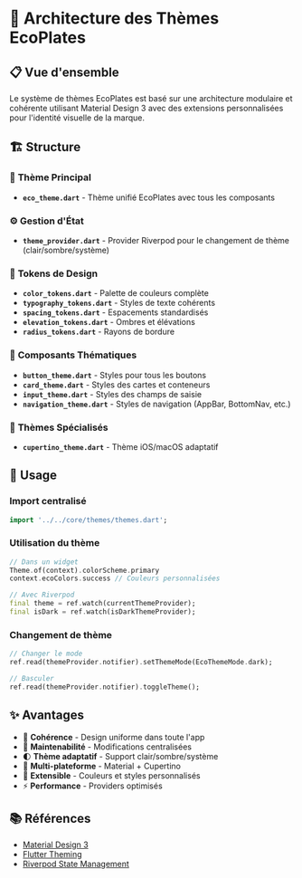 # 🎨 Architecture des Thèmes EcoPlates

## 📋 Vue d'ensemble

Le système de thèmes EcoPlates est basé sur une architecture modulaire et cohérente utilisant Material Design 3 avec des extensions personnalisées pour l'identité visuelle de la marque.

## 🏗️ Structure

### 🎯 **Thème Principal**
- **`eco_theme.dart`** - Thème unifié EcoPlates avec tous les composants

### ⚙️ **Gestion d'État**
- **`theme_provider.dart`** - Provider Riverpod pour le changement de thème (clair/sombre/système)

### 🎨 **Tokens de Design**
- **`color_tokens.dart`** - Palette de couleurs complète
- **`typography_tokens.dart`** - Styles de texte cohérents  
- **`spacing_tokens.dart`** - Espacements standardisés
- **`elevation_tokens.dart`** - Ombres et élévations
- **`radius_tokens.dart`** - Rayons de bordure

### 🧩 **Composants Thématiques**
- **`button_theme.dart`** - Styles pour tous les boutons
- **`card_theme.dart`** - Styles des cartes et conteneurs
- **`input_theme.dart`** - Styles des champs de saisie
- **`navigation_theme.dart`** - Styles de navigation (AppBar, BottomNav, etc.)

### 📱 **Thèmes Spécialisés**
- **`cupertino_theme.dart`** - Thème iOS/macOS adaptatif

## 🚀 **Usage**

### Import centralisé
```dart
import '../../core/themes/themes.dart';
```

### Utilisation du thème
```dart
// Dans un widget
Theme.of(context).colorScheme.primary
context.ecoColors.success // Couleurs personnalisées

// Avec Riverpod
final theme = ref.watch(currentThemeProvider);
final isDark = ref.watch(isDarkThemeProvider);
```

### Changement de thème
```dart
// Changer le mode
ref.read(themeProvider.notifier).setThemeMode(EcoThemeMode.dark);

// Basculer
ref.read(themeProvider.notifier).toggleTheme();
```

## ✨ **Avantages**

- 🎯 **Cohérence** - Design uniforme dans toute l'app
- 🔄 **Maintenabilité** - Modifications centralisées
- 🌓 **Thème adaptatif** - Support clair/sombre/système
- 📱 **Multi-plateforme** - Material + Cupertino
- 🎨 **Extensible** - Couleurs et styles personnalisés
- ⚡ **Performance** - Providers optimisés

## 📚 **Références**

- [Material Design 3](https://m3.material.io/)
- [Flutter Theming](https://docs.flutter.dev/ui/design/material)
- [Riverpod State Management](https://riverpod.dev/)
